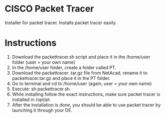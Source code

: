 # CISCO Packet Tracer
Installer for packet tracer. Installs packet tracer easily.

# Instructions
1. Download the packettracer.sh script and place it in the /home/user folder (user = your own name)
2. In the /home/user folder, create a folder called PT.
3. Download the packettracer .tar.gz file from NetAcad, rename it to packettracer.tar.gz and place it in the PT folder. 
4. Go to terminal and cd to /home/user (again, user = your own name)
5. Execute: sh packettracer.sh
6. While installing follow the exact instructions, make sure packet tracer is installed in /opt/pt 
7. After the installation is done, you should be able to use packet tracer by launching it through your DE.



